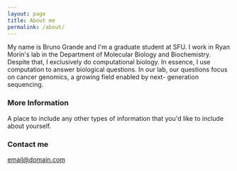 ```yaml
---
layout: page
title: About me
permalink: /about/
---
```


My name is Bruno Grande and I'm a graduate student at SFU. 
I work in Ryan Morin's lab in the Department of Molecular Biology
and Biochemistry. Despite that, I exclusively do computational biology.
In essence, I use computation to answer biological questions. In our lab, 
our questions focus on cancer genomics, a growing field enabled by next-
generation sequencing. 

### More Information

A place to include any other types of information that you'd like to include about yourself.

### Contact me

[email@domain.com](mailto:email@domain.com)
